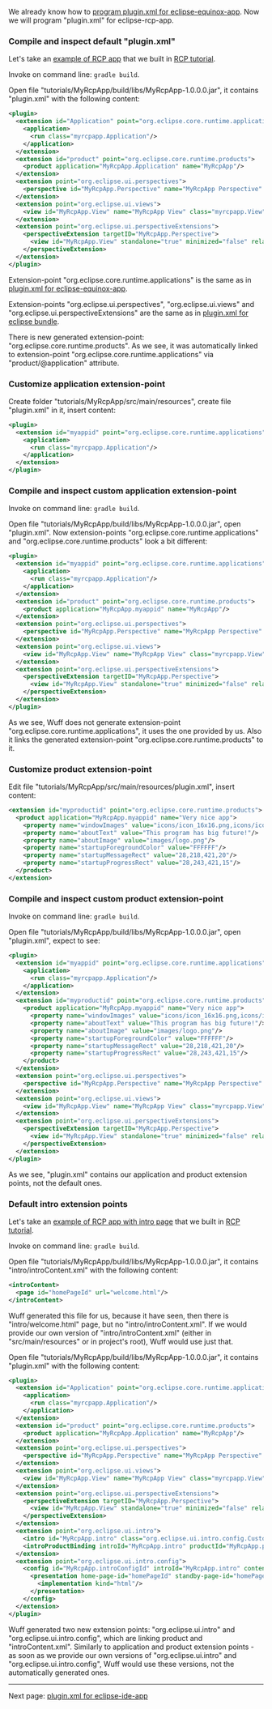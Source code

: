 We already know how to [program plugin.xml for eclipse-equinox-app](plugin.xml-for-eclipse-equinox-app). Now we will program "plugin.xml" for eclipse-rcp-app.

### Compile and inspect default "plugin.xml"

Let's take an [example of RCP app](../tree/master/tutorialExamples/RcpApp-5) that we built in [RCP tutorial](Add-splash-to-RCP-app).

Invoke on command line: `gradle build`.

Open file "tutorials/MyRcpApp/build/libs/MyRcpApp-1.0.0.0.jar", it contains "plugin.xml" with the following content:

```xml
<plugin>
  <extension id="Application" point="org.eclipse.core.runtime.applications">
    <application>
      <run class="myrcpapp.Application"/>
    </application>
  </extension>
  <extension id="product" point="org.eclipse.core.runtime.products">
    <product application="MyRcpApp.Application" name="MyRcpApp"/>
  </extension>
  <extension point="org.eclipse.ui.perspectives">
    <perspective id="MyRcpApp.Perspective" name="MyRcpApp Perspective" class="myrcpapp.Perspective"/>
  </extension>
  <extension point="org.eclipse.ui.views">
    <view id="MyRcpApp.View" name="MyRcpApp View" class="myrcpapp.View"/>
  </extension>
  <extension point="org.eclipse.ui.perspectiveExtensions">
    <perspectiveExtension targetID="MyRcpApp.Perspective">
      <view id="MyRcpApp.View" standalone="true" minimized="false" relative="org.eclipse.ui.editorss" relationship="left"/>
    </perspectiveExtension>
  </extension>
</plugin>
```

Extension-point "org.eclipse.core.runtime.applications" is the same as in [plugin.xml for eclipse-equinox-app](Plugin.xml-for-eclipse-equinox-app).

Extension-points "org.eclipse.ui.perspectives", "org.eclipse.ui.views" and "org.eclipse.ui.perspectiveExtensions" are the same as in [plugin.xml for eclipse bundle](plugin.xml-for-eclipse-bundle).

There is new generated extension-point: "org.eclipse.core.runtime.products". As we see, it was automatically linked to extension-point "org.eclipse.core.runtime.applications" via "product/@application" attribute.

### Customize application extension-point

Create folder "tutorials/MyRcpApp/src/main/resources", create file "plugin.xml" in it, insert content:

```xml
<plugin>
  <extension id="myappid" point="org.eclipse.core.runtime.applications">
    <application>
      <run class="myrcpapp.Application"/>
    </application>
  </extension>
</plugin>
```

### Compile and inspect custom application extension-point

Invoke on command line: `gradle build`.

Open file "tutorials/MyRcpApp/build/libs/MyRcpApp-1.0.0.0.jar", open "plugin.xml". Now extension-points "org.eclipse.core.runtime.applications" and "org.eclipse.core.runtime.products" look a bit different:

```xml
<plugin>
  <extension id="myappid" point="org.eclipse.core.runtime.applications">
    <application>
      <run class="myrcpapp.Application"/>
    </application>
  </extension>
  <extension id="product" point="org.eclipse.core.runtime.products">
    <product application="MyRcpApp.myappid" name="MyRcpApp"/>
  </extension>
  <extension point="org.eclipse.ui.perspectives">
    <perspective id="MyRcpApp.Perspective" name="MyRcpApp Perspective" class="myrcpapp.Perspective"/>
  </extension>
  <extension point="org.eclipse.ui.views">
    <view id="MyRcpApp.View" name="MyRcpApp View" class="myrcpapp.View"/>
  </extension>
  <extension point="org.eclipse.ui.perspectiveExtensions">
    <perspectiveExtension targetID="MyRcpApp.Perspective">
      <view id="MyRcpApp.View" standalone="true" minimized="false" relative="org.eclipse.ui.editorss" relationship="left"/>
    </perspectiveExtension>
  </extension>
</plugin>
```

As we see, Wuff does not generate extension-point "org.eclipse.core.runtime.applications", it uses the one provided by us. Also it links the generated extension-point "org.eclipse.core.runtime.products" to it.

### Customize product extension-point

Edit file "tutorials/MyRcpApp/src/main/resources/plugin.xml", insert content:

```xml
<extension id="myproductid" point="org.eclipse.core.runtime.products">
  <product application="MyRcpApp.myappid" name="Very nice app">
    <property name="windowImages" value="icons/icon_16x16.png,icons/icon_32x32.png,icons/icon_64x64.png,icons/icon_128x128.png"/>
    <property name="aboutText" value="This program has big future!"/>
    <property name="aboutImage" value="images/logo.png"/>
    <property name="startupForegroundColor" value="FFFFFF"/>
    <property name="startupMessageRect" value="28,218,421,20"/>
    <property name="startupProgressRect" value="28,243,421,15"/>
  </product>
</extension>  
```

### Compile and inspect custom product extension-point

Invoke on command line: `gradle build`.

Open file "tutorials/MyRcpApp/build/libs/MyRcpApp-1.0.0.0.jar", open "plugin.xml", expect to see:

```xml
<plugin>
  <extension id="myappid" point="org.eclipse.core.runtime.applications">
    <application>
      <run class="myrcpapp.Application"/>
    </application>
  </extension>
  <extension id="myproductid" point="org.eclipse.core.runtime.products">
    <product application="MyRcpApp.myappid" name="Very nice app">
      <property name="windowImages" value="icons/icon_16x16.png,icons/icon_32x32.png,icons/icon_64x64.png,icons/icon_128x128.png"/>
      <property name="aboutText" value="This program has big future!"/>
      <property name="aboutImage" value="images/logo.png"/>
      <property name="startupForegroundColor" value="FFFFFF"/>
      <property name="startupMessageRect" value="28,218,421,20"/>
      <property name="startupProgressRect" value="28,243,421,15"/>
    </product>
  </extension>
  <extension point="org.eclipse.ui.perspectives">
    <perspective id="MyRcpApp.Perspective" name="MyRcpApp Perspective" class="myrcpapp.Perspective"/>
  </extension>
  <extension point="org.eclipse.ui.views">
    <view id="MyRcpApp.View" name="MyRcpApp View" class="myrcpapp.View"/>
  </extension>
  <extension point="org.eclipse.ui.perspectiveExtensions">
    <perspectiveExtension targetID="MyRcpApp.Perspective">
      <view id="MyRcpApp.View" standalone="true" minimized="false" relative="org.eclipse.ui.editorss" relationship="left"/>
    </perspectiveExtension>
  </extension>
</plugin>
```

As we see, "plugin.xml" contains our application and product extension points, not the default ones.

### Default intro extension points

Let's take an [example of RCP app with intro page](../tree/master/tutorialExamples/RcpApp-6) that we built in [RCP tutorial](Add-intro-page-to-RCP-app).

Invoke on command line: `gradle build`.

Open file "tutorials/MyRcpApp/build/libs/MyRcpApp-1.0.0.0.jar", it contains "intro/introContent.xml" with the following content:

```xml
<introContent>
  <page id="homePageId" url="welcome.html"/>
</introContent>
```

Wuff generated this file for us, because it have seen, then there is "intro/welcome.html" page, but no "intro/introContent.xml". If we would provide our own version of "intro/introContent.xml" (either in "src/main/resources" or in project's root), Wuff would use just that.

Open file "tutorials/MyRcpApp/build/libs/MyRcpApp-1.0.0.0.jar", it contains "plugin.xml" with the following content:

```xml
<plugin>
  <extension id="Application" point="org.eclipse.core.runtime.applications">
    <application>
      <run class="myrcpapp.Application"/>
    </application>
  </extension>
  <extension id="product" point="org.eclipse.core.runtime.products">
    <product application="MyRcpApp.Application" name="MyRcpApp"/>
  </extension>
  <extension point="org.eclipse.ui.perspectives">
    <perspective id="MyRcpApp.Perspective" name="MyRcpApp Perspective" class="myrcpapp.Perspective"/>
  </extension>
  <extension point="org.eclipse.ui.views">
    <view id="MyRcpApp.View" name="MyRcpApp View" class="myrcpapp.View"/>
  </extension>
  <extension point="org.eclipse.ui.perspectiveExtensions">
    <perspectiveExtension targetID="MyRcpApp.Perspective">
      <view id="MyRcpApp.View" standalone="true" minimized="false" relative="org.eclipse.ui.editorss" relationship="left"/>
    </perspectiveExtension>
  </extension>
  <extension point="org.eclipse.ui.intro">
    <intro id="MyRcpApp.intro" class="org.eclipse.ui.intro.config.CustomizableIntroPart"/>
    <introProductBinding introId="MyRcpApp.intro" productId="MyRcpApp.product"/>
  </extension>
  <extension point="org.eclipse.ui.intro.config">
    <config id="MyRcpApp.introConfigId" introId="MyRcpApp.intro" content="intro/introContent.xml">
      <presentation home-page-id="homePageId" standby-page-id="homePageId">
        <implementation kind="html"/>
      </presentation>
    </config>
  </extension>
</plugin>
```

Wuff generated two new extension points: "org.eclipse.ui.intro" and "org.eclipse.ui.intro.config", which are linking product and "introContent.xml". Similarly to application and product extension points - as soon as we provide our own versions of "org.eclipse.ui.intro" and "org.eclipse.ui.intro.config", Wuff would use these versions, not the automatically generated ones.

---

Next page: [plugin.xml for eclipse-ide-app](Plugin.xml-for-eclipse-ide-app)